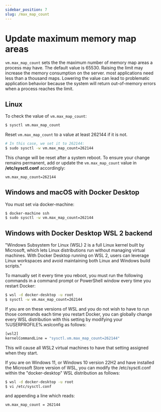 ```yaml
---
sidebar_position: 7
slug: /max_map_count
---
```


# Update maximum memory map areas

`vm.max_map_count` sets the the maximum number of memory map areas a process may have. The default value is 65530. Raising the limit may increase the memory consumption on the server. most applications need less than a thousand maps. Lowering the value can lead to problematic application behavior because the system will return out-of-memory errors when a process reaches the limit.

## Linux

To check the value of `vm.max_map_count`:

```bash
$ sysctl vm.max_map_count
```

Reset `vm.max_map_count` to a value at least 262144 if it is not.

```bash
# In this case, we set it to 262144:
$ sudo sysctl -w vm.max_map_count=262144
```

This change will be reset after a system reboot. To ensure your change remains permanent, add or update the `vm.max_map_count` value in **/etc/sysctl.conf** accordingly:

```bash
vm.max_map_count=262144
```

## Windows and macOS with Docker Desktop

You must set via docker-machine:

```bash
$ docker-machine ssh
$ sudo sysctl -w vm.max_map_count=262144
```

## Windows with Docker Desktop WSL 2 backend


"Windows Subsystem for Linux (WSL) 2 is a full Linux kernel built by Microsoft, which lets Linux distributions run without managing virtual machines. With Docker Desktop running on WSL 2, users can leverage Linux workspaces and avoid maintaining both Linux and Windows build scripts."

To manually set it every time you reboot, you must run the following commands in a command prompt or PowerShell window every time you restart Docker:

```bash
$ wsl -d docker-desktop -u root
$ sysctl -w vm.max_map_count=262144
```
If you are on these versions of WSL and you do not wish to have to run those commands each time you restart Docker, you can globally change every WSL distribution with this setting by modifying your %USERPROFILE%\.wslconfig as follows:

```bash
[wsl2]
kernelCommandLine = "sysctl.vm.max_map_count=262144"
```
This will cause all WSL2 virtual machines to have that setting assigned when they start.

If you are on Windows 11, or Windows 10 version 22H2 and have installed the Microsoft Store version of WSL, you can modify the /etc/sysctl.conf within the "docker-desktop" WSL distribution as follows:

```bash
$ wsl -d docker-desktop -u root
$ vi /etc/sysctl.conf
```
and appending a line which reads:

```bash
vm.max_map_count = 262144
```